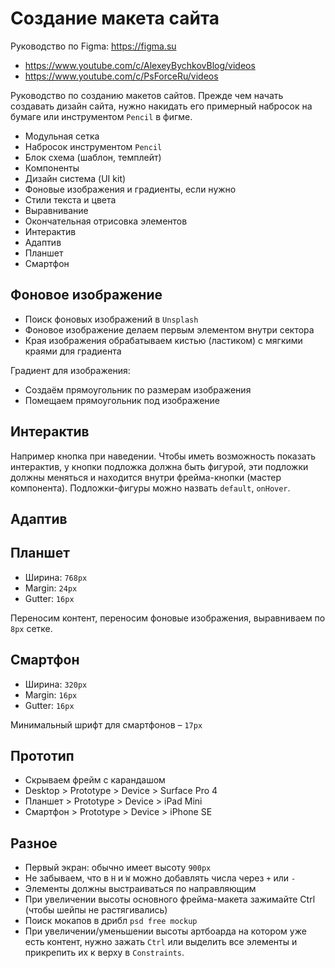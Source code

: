 # Создание макета сайта
Руководство по Figma: https://figma.su

- https://www.youtube.com/c/AlexeyBychkovBlog/videos
- https://www.youtube.com/c/PsForceRu/videos

Руководство по созданию макетов сайтов. Прежде чем начать создавать дизайн сайта, нужно накидать его примерный набросок на бумаге или инструментом `Pencil` в фигме.

- Модульная сетка
- Набросок инструментом `Pencil`
- Блок схема (шаблон, темплейт)
- Компоненты
- Дизайн система (UI kit)
- Фоновые изображения и градиенты, если нужно
- Стили текста и цвета
- Выравнивание
- Окончательная отрисовка элементов
- Интерактив
- Адаптив
- Планшет
- Смартфон

## Фоновое изображение
- Поиск фоновых изображений в `Unsplash`
- Фоновое изображение делаем первым элементом внутри сектора
- Края изображения обрабатываем кистью (ластиком) с мягкими краями для градиента

Градиент для изображения:
- Создаём прямоугольник по размерам изображения
- Помещаем прямоугольник под изображение

## Интерактив
Например кнопка при наведении. Чтобы иметь возможность показать интерактив, у кнопки подложка должна быть фигурой, эти подложки должны меняться и находится внутри фрейма-кнопки (мастер компонента). Подложки-фигуры можно назвать `default`, `onHover`.

## Адаптив

## Планшет
- Ширина: `768px`
- Margin: `24px`
- Gutter: `16px`

Переносим контент, переносим фоновые изображения, выравниваем по `8px` сетке.

## Смартфон
- Ширина: `320px`
- Margin: `16px`
- Gutter: `16px`

Минимальный шрифт для смартфонов &ndash; `17px`

## Прототип
- Скрываем фрейм с карандашом
- Desktop > Prototype > Device > Surface Pro 4
- Планшет > Prototype > Device > iPad Mini
- Смартфон > Prototype > Device > iPhone SE

## Разное
- Первый экран: обычно имеет высоту `900px`
- Не забываем, что в `H` и `W` можно добавлять числа через `+` или `-`
- Элементы должны выстраиваться по направляющим
- При увеличении высоты основного фрейма-макета зажимайте Ctrl (чтобы шейпы не растягивались)
- Поиск мокапов в дрибл `psd free mockup`
- При увеличении/уменьшении высоты артбоарда на котором уже есть контент, нужно зажать `Ctrl` или выделить все элементы и прикрепить их к верху в `Constraints`.
